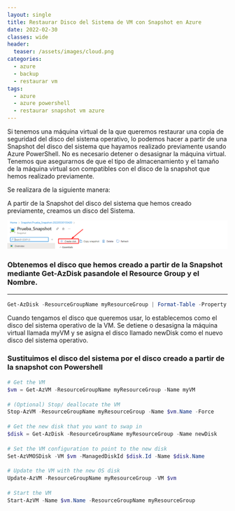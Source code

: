 ```yaml
---
layout: single
title: Restaurar Disco del Sistema de VM con Snapshot en Azure
date: 2022-02-30
classes: wide
header:
  teaser: /assets/images/cloud.png
categories:
  - azure
  - backup
  - restaurar vm
tags:
  - azure
  - azure powershell
  - restaurar snapshot vm azure
---
```

Si tenemos una máquina virtual de la que queremos restaurar una copia de seguridad del disco del sistema operativo, lo podemos hacer a partir de una Snapshot del disco del sistema que hayamos realizado previamente usando Azure PowerShell. 
No es necesario detener o desasignar la máquina virtual. Tenemos que asegurarnos de que el tipo de almacenamiento y el tamaño de la máquina virtual son compatibles con el disco de la snapshot que hemos realizado previamente.

Se realizara de la siguiente manera:

A partir de la Snapshot del disco del sistema que hemos creado previamente, creamos un disco del Sistema.

![image-20220530160032670](/assets/images/restaurar-snapshot-vm-azure/snapshot_01.png)

### Obtenemos el disco que hemos creado a partir de la Snapshot mediante Get-AzDisk pasandole el Resource Group y el Nombre.
---------------

```powershell
Get-AzDisk -ResourceGroupName myResourceGroup | Format-Table -Property Name
```

Cuando tengamos el disco que queremos usar, lo establecemos como el disco del sistema operativo de la VM. Se detiene o desasigna la máquina virtual llamada myVM y se asigna el disco llamado newDisk como el nuevo disco del sistema operativo.

### Sustituimos el disco del sistema por el disco creado a partir de la snapshot con Powershell
```powershell
# Get the VM 
$vm = Get-AzVM -ResourceGroupName myResourceGroup -Name myVM 

# (Optional) Stop/ deallocate the VM
Stop-AzVM -ResourceGroupName myResourceGroup -Name $vm.Name -Force

# Get the new disk that you want to swap in
$disk = Get-AzDisk -ResourceGroupName myResourceGroup -Name newDisk

# Set the VM configuration to point to the new disk  
Set-AzVMOSDisk -VM $vm -ManagedDiskId $disk.Id -Name $disk.Name 

# Update the VM with the new OS disk
Update-AzVM -ResourceGroupName myResourceGroup -VM $vm 

# Start the VM
Start-AzVM -Name $vm.Name -ResourceGroupName myResourceGroup
```
